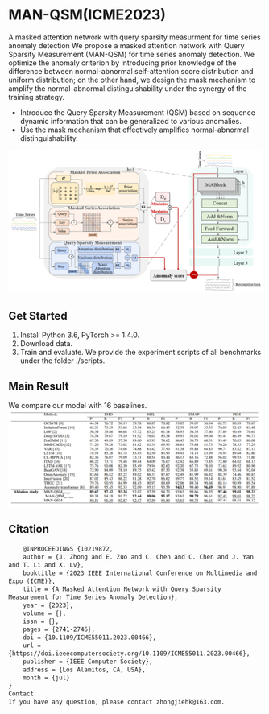 # MAN-QSM(ICME2023)
A masked attention network with query sparsity measurment for time series anomaly detection
We propose a masked attention network with Query Sparsity Measurement (MAN-QSM) for time series anomaly detection. We optimize the anomaly criterion by introducing prior knowledge of the difference between normal-abnormal self-attention score distribution and uniform distribution; on the other hand, we design the mask mechanism to amplify the normal-abnormal distinguishability under the synergy of the training strategy.

* Introduce the Query Sparsity Measurement (QSM) based on sequence dynamic information that can be generalized to various anomalies.
* Use the mask mechanism that effectively amplifies normal-abnormal distinguishability.
  
  
![structure](pics/structure.png)
## Get Started
1.  Install Python 3.6, PyTorch >= 1.4.0. 
2.  Download data.
3.  Train and evaluate. We provide the experiment scripts of all benchmarks under the folder ./scripts.
## Main Result
We compare our model with 16 baselines.
![result](pics/result.png)
## Citation
```If you find this repo useful, please cite our paper.
    @INPROCEEDINGS {10219872,
    author = {J. Zhong and E. Zuo and C. Chen and C. Chen and J. Yan and T. Li and X. Lv},
    booktitle = {2023 IEEE International Conference on Multimedia and Expo (ICME)},
    title = {A Masked Attention Network with Query Sparsity Measurement for Time Series Anomaly Detection},
    year = {2023},
    volume = {},
    issn = {},
    pages = {2741-2746},
    doi = {10.1109/ICME55011.2023.00466},
    url = {https://doi.ieeecomputersociety.org/10.1109/ICME55011.2023.00466},
    publisher = {IEEE Computer Society},
    address = {Los Alamitos, CA, USA},
    month = {jul}
}
Contact
If you have any question, please contact zhongjiehk@163.com.
